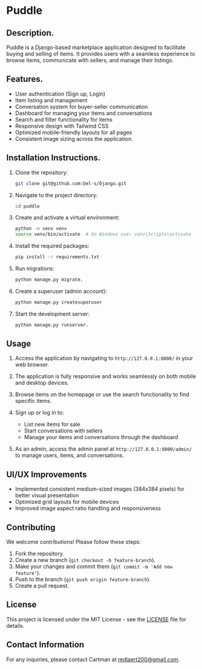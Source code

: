 # Puddle

## Description.
Puddle is a Django-based marketplace application designed to facilitate buying and selling of items. It provides users with a seamless experience to browse items, communicate with sellers, and manage their listings.

## Features.
- User authentication (Sign up, Login)
- Item listing and management
- Conversation system for buyer-seller communication
- Dashboard for managing your items and conversations
- Search and filter functionality for items
- Responsive design with Tailwind CSS
- Optimized mobile-friendly layouts for all pages
- Consistent image sizing across the application.


## Installation Instructions.
1. Clone the repository:
   ```bash
   git clone git@github.com:Uel-s/Django.git
   ```
2. Navigate to the project directory:
   ```bash
   cd puddle
   ```
3. Create and activate a virtual environment:
   ```bash
   python -m venv venv
   source venv/bin/activate  # On Windows use: venv\Scripts\activate
   ```
4. Install the required packages:
   ```bash
   pip install -r requirements.txt
   ```
5. Run migrations:
   ```bash
   python manage.py migrate.
   ```
6. Create a superuser (admin account):
   ```bash
   python manage.py createsuperuser
   ```
7. Start the development server:
   ```bash
   python manage.py runserver.
   ```

## Usage
1. Access the application by navigating to `http://127.0.0.1:8000/` in your web browser.
2. The application is fully responsive and works seamlessly on both mobile and desktop devices.

2. Browse items on the homepage or use the search functionality to find specific items.
3. Sign up or log in to:
   - List new items for sale
   - Start conversations with sellers
   - Manage your items and conversations through the dashboard
4. As an admin, access the admin panel at `http://127.0.0.1:8000/admin/` to manage users, items, and conversations.

## UI/UX Improvements
- Implemented consistent medium-sized images (384x384 pixels) for better visual presentation
- Optimized grid layouts for mobile devices
- Improved image aspect ratio handling and responsiveness

## Contributing

We welcome contributions! Please follow these steps:
1. Fork the repository.
2. Create a new branch (`git checkout -b feature-branch`).
3. Make your changes and commit them (`git commit -m 'Add new feature'`).
4. Push to the branch (`git push origin feature-branch`).
5. Create a pull request.

## License
This project is licensed under the MIT License - see the [LICENSE](LICENSE) file for details.

## Contact Information
For any inquiries, please contact Cartman at redlaert200@gmail.com.
